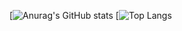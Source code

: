[![Anurag's GitHub stats](https://github-readme-stats.vercel.app/api?username=B1Xs&count_private=true&show_icons=true&theme=tokyonight&card_width=500px)
[![Top Langs](https://github-readme-stats.vercel.app/api/top-langs/?username=B1Xs&layout=compact&theme=tokyonight&card_width=500px)

